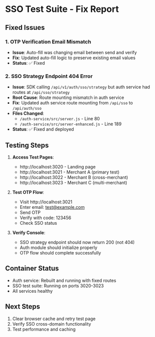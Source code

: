 # SSO Test Suite - Fix Report

## Fixed Issues

### 1. OTP Verification Email Mismatch
- **Issue**: Auto-fill was changing email between send and verify
- **Fix**: Updated auto-fill logic to preserve existing email values
- **Status**: ✅ Fixed

### 2. SSO Strategy Endpoint 404 Error
- **Issue**: SDK calling `/api/v1/auth/sso/strategy` but auth service had routes at `/api/sso/strategy`
- **Root Cause**: Route mounting mismatch in auth service
- **Fix**: Updated auth service route mounting from `/api/sso` to `/api/auth/sso`
- **Files Changed**:
  - `/auth-service/src/server.js` - Line 80
  - `/auth-service/src/server-enhanced.js` - Line 189
- **Status**: ✅ Fixed and deployed

## Testing Steps

1. **Access Test Pages**:
   - http://localhost:3020 - Landing page
   - http://localhost:3021 - Merchant A (primary test)
   - http://localhost:3022 - Merchant B (cross-merchant)
   - http://localhost:3023 - Merchant C (multi-merchant)

2. **Test OTP Flow**:
   - Visit http://localhost:3021
   - Enter email: test@example.com
   - Send OTP
   - Verify with code: 123456
   - Check SSO status

3. **Verify Console**:
   - SSO strategy endpoint should now return 200 (not 404)
   - Auth module should initialize properly
   - OTP flow should complete successfully

## Container Status
- Auth service: Rebuilt and running with fixed routes
- SSO test suite: Running on ports 3020-3023
- All services healthy

## Next Steps
1. Clear browser cache and retry test page
2. Verify SSO cross-domain functionality
3. Test performance and caching